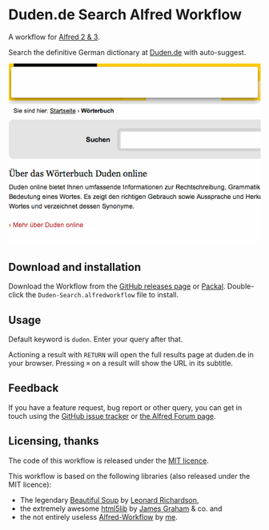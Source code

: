 # Duden.de Search Alfred Workflow #

A workflow for [Alfred 2 & 3][alfred].

Search the definitive German dictionary at [Duden.de][duden] with auto-suggest.

![Workflow in action][demo]

## Download and installation ##

Download the Workflow from the [GitHub releases page][releases] or [Packal][packal]. Double-click the `Duden-Search.alfredworkflow` file to install.

## Usage ##

Default keyword is `duden`. Enter your query after that.

Actioning a result with `RETURN` will open the full results page at duden.de in your browser. Pressing `⌘` on a result will show the URL in its subtitle.

## Feedback ##

If you have a feature request, bug report or other query, you can get in touch using the [GitHub issue tracker][issues] or [the Alfred Forum page][forum].

## Licensing, thanks ##

The code of this workflow is released under the [MIT licence][mit].

This workflow is based on the following libraries (also released under the MIT licence):

- The legendary [Beautiful Soup][bs] by [Leonard Richardson][lenny],
- the extremely awesome [html5lib][h5l] by [James Graham][jgraham] & co. and
- the not entirely useless [Alfred-Workflow][aw] by [me][deanishe].


[alfred]: http://www.alfredapp.com/
[aw]: http://www.deanishe.net/alfred-workflow/index.html
[bs]: http://www.crummy.com/software/BeautifulSoup/
[mit]: http://opensource.org/licenses/MIT
[h5l]: https://github.com/html5lib/html5lib-python
[deanishe]: https://github.com/deanishe/
[duden]: http://www.duden.de/woerterbuch
[releases]: https://github.com/deanishe/alfred-duden/releases/latest
[demo]: https://raw.githubusercontent.com/deanishe/alfred-duden/master/demo.gif "Workflow in action"
[packal]: http://www.packal.org/workflow/duden-search
[issues]: https://github.com/deanishe/alfred-duden/issues
[forum]: http://www.alfredforum.com/topic/4707-duden-dictionary-search-with-auto-suggest/
[lenny]: http://www.crummy.com/self/
[jgraham]: https://github.com/jgraham


